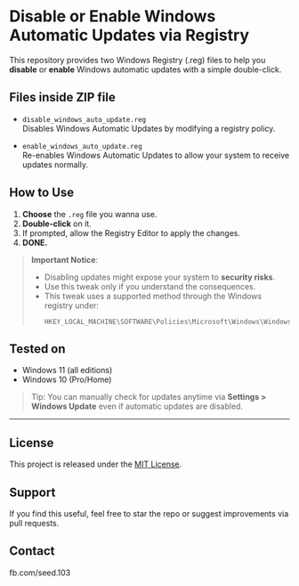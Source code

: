 #  Disable or Enable Windows Automatic Updates via Registry

This repository provides two Windows Registry (.reg) files to help you **disable** or **enable** Windows automatic updates with a simple double-click.

##  Files inside ZIP file

- `disable_windows_auto_update.reg`  
  Disables Windows Automatic Updates by modifying a registry policy.

- `enable_windows_auto_update.reg`  
  Re-enables Windows Automatic Updates to allow your system to receive updates normally.

##  How to Use

1. **Choose** the `.reg` file you wanna use.
2. **Double-click** on it.
3. If prompted, allow the Registry Editor to apply the changes.
4. **DONE.**

>  **Important Notice**:
> - Disabling updates might expose your system to **security risks**.
> - Use this tweak only if you understand the consequences.
> - This tweak uses a supported method through the Windows registry under:
>   ```
>   HKEY_LOCAL_MACHINE\SOFTWARE\Policies\Microsoft\Windows\WindowsUpdate\AU
>   ```

##  Tested on

- Windows 11 (all editions)
- Windows 10 (Pro/Home)

>  Tip: You can manually check for updates anytime via **Settings > Windows Update** even if automatic updates are disabled.

---

##  License

This project is released under the [MIT License](LICENSE).

## Support

If you find this useful, feel free to star the repo or suggest improvements via pull requests.

## Contact

fb.com/seed.103
